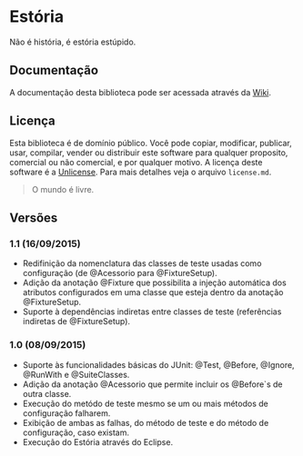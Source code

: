 # Estória
Não é história, é estória estúpido.

## Documentação
A documentação desta biblioteca pode ser acessada através da [Wiki](https://github.com/lucasPereira/estoria/wiki).

## Licença
Esta biblioteca é de domínio público. Você pode copiar, modificar, publicar, usar, compilar, vender ou distribuir este software para qualquer proposito, comercial ou não comercial, e por qualquer motivo. A licença deste software é a [Unlicense](http://unlicense.org/). Para mais detalhes veja o arquivo `license.md`.
> O mundo é livre.

## Versões

### 1.1 (16/09/2015)
* Redifinição da nomenclatura das classes de teste usadas como configuração (de @Acessorio para @FixtureSetup).
* Adição da anotação @Fixture que possibilita a injeção automática dos atributos configurados em uma classe que esteja dentro da anotação @FixtureSetup.
* Suporte à dependências indiretas entre classes de teste (referências indiretas de @FixtureSetup).

### 1.0 (08/09/2015)
* Suporte às funcionalidades básicas do JUnit: @Test, @Before, @Ignore, @RunWith e @SuiteClasses.
* Adição da anotação @Acessorio que permite incluir os @Before`s de outra classe.
* Execução do metódo de teste mesmo se um ou mais métodos de configuração falharem.
* Exibição de ambas as falhas, do método de teste e do método de configuração, caso existam.
* Execução do Estória através do Eclipse.
